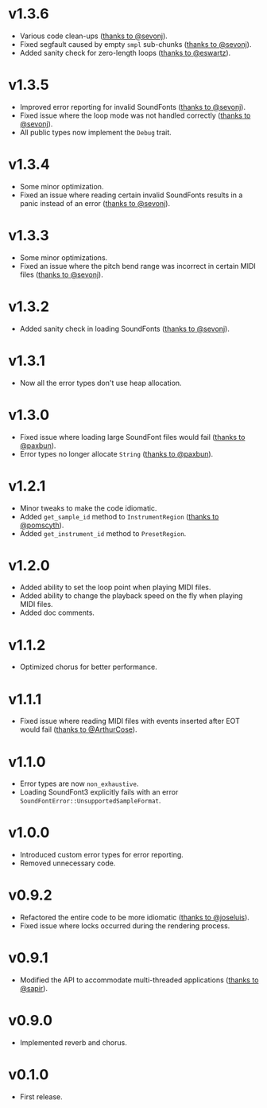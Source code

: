 # v1.3.6

- Various code clean-ups ([thanks to @sevonj](https://github.com/sinshu/rustysynth/issues/42)).
- Fixed segfault caused by empty `smpl` sub-chunks ([thanks to @sevonj](https://github.com/sinshu/rustysynth/pull/48)).
- Added sanity check for zero-length loops ([thanks to @eswartz](https://github.com/sinshu/rustysynth/pull/51)).

# v1.3.5

- Improved error reporting for invalid SoundFonts ([thanks to @sevonj](https://github.com/sinshu/rustysynth/pull/32)).
- Fixed issue where the loop mode was not handled correctly ([thanks to @sevonj](https://github.com/sinshu/rustysynth/pull/36)).
- All public types now implement the `Debug` trait.

# v1.3.4

- Some minor optimization.
- Fixed an issue where reading certain invalid SoundFonts results in a panic instead of an error ([thanks to @sevonj](https://github.com/sinshu/rustysynth/pull/31)).

# v1.3.3

- Some minor optimizations.
- Fixed an issue where the pitch bend range was incorrect in certain MIDI files ([thanks to @sevonj](https://github.com/sinshu/rustysynth/pull/29)).

# v1.3.2

- Added sanity check in loading SoundFonts ([thanks to @sevonj](https://github.com/sinshu/rustysynth/pull/24)).

# v1.3.1

- Now all the error types don't use heap allocation.

# v1.3.0

- Fixed issue where loading large SoundFont files would fail ([thanks to @paxbun](https://github.com/sinshu/rustysynth/pull/12)).
- Error types no longer allocate `String` ([thanks to @paxbun](https://github.com/sinshu/rustysynth/pull/12)).

# v1.2.1

- Minor tweaks to make the code idiomatic.
- Added `get_sample_id` method to `InstrumentRegion` ([thanks to @pomscyth](https://github.com/sinshu/rustysynth/pull/11)).
- Added `get_instrument_id` method to `PresetRegion`.

# v1.2.0

- Added ability to set the loop point when playing MIDI files.
- Added ability to change the playback speed on the fly when playing MIDI files.
- Added doc comments.

# v1.1.2

- Optimized chorus for better performance.

# v1.1.1

- Fixed issue where reading MIDI files with events inserted after EOT would fail ([thanks to @ArthurCose](https://github.com/sinshu/rustysynth/pull/9)).

# v1.1.0

- Error types are now `non_exhaustive`.
- Loading SoundFont3 explicitly fails with an error `SoundFontError::UnsupportedSampleFormat`.

# v1.0.0

- Introduced custom error types for error reporting.
- Removed unnecessary code.

# v0.9.2

- Refactored the entire code to be more idiomatic ([thanks to @joseluis](https://github.com/sinshu/rustysynth/pull/6)).
- Fixed issue where locks occurred during the rendering process.

# v0.9.1

- Modified the API to accommodate multi-threaded applications ([thanks to @sapir](https://github.com/sinshu/rustysynth/pull/5)).

# v0.9.0

- Implemented reverb and chorus.

# v0.1.0

- First release.
